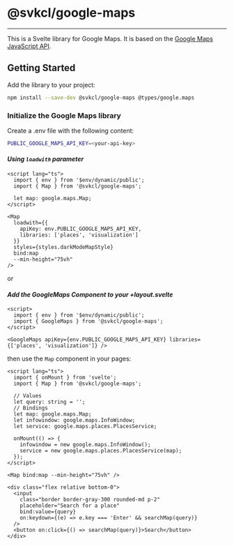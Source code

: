 # @svkcl/google-maps

---

This is a Svelte library for Google Maps. It is based on the [Google Maps JavaScript API](https://developers.google.com/maps/documentation/javascript/overview).

## Getting Started

Add the library to your project:

```bash
npm install --save-dev @svkcl/google-maps @types/google.maps
```

### Initialize the Google Maps library

Create a .env file with the following content:

```bash
PUBLIC_GOOGLE_MAPS_API_KEY=<your-api-key>
```

#### _**Using `loadwith` parameter**_

```svelte
<script lang="ts">
  import { env } from '$env/dynamic/public';
  import { Map } from '@svkcl/google-maps';

  let map: google.maps.Map;
</script>

<Map
  loadwith={{
    apiKey: env.PUBLIC_GOOGLE_MAPS_API_KEY,
    libraries: ['places', 'visualization']
  }}
  styles={styles.darkModeMapStyle}
  bind:map
  --min-height="75vh"
/>
```

or

#### _**Add the GoogleMaps Component to your +layout.svelte**_

```svelte
<script>
  import { env } from '$env/dynamic/public';
  import { GoogleMaps } from '@svkcl/google-maps';
</script>

<GoogleMaps apiKey={env.PUBLIC_GOOGLE_MAPS_API_KEY} libraries={['places', 'visualization']} />
```

then use the `Map` component in your pages:

```svelte
<script lang="ts">
  import { onMount } from 'svelte';
  import { Map } from '@svkcl/google-maps';

  // Values
  let query: string = '';
  // Bindings
  let map: google.maps.Map;
  let infowindow: google.maps.InfoWindow;
  let service: google.maps.places.PlacesService;

  onMount(() => {
    infowindow = new google.maps.InfoWindow();
    service = new google.maps.places.PlacesService(map);
  });
</script>

<Map bind:map --min-height="75vh" />

<div class="flex relative bottom-0">
  <input
    class="border border-gray-300 rounded-md p-2"
    placeholder="Search for a place"
    bind:value={query}
    on:keydown={(e) => e.key === 'Enter' && searchMap(query)}
  />
  <button on:click={() => searchMap(query)}>Search</button>
</div>
```
